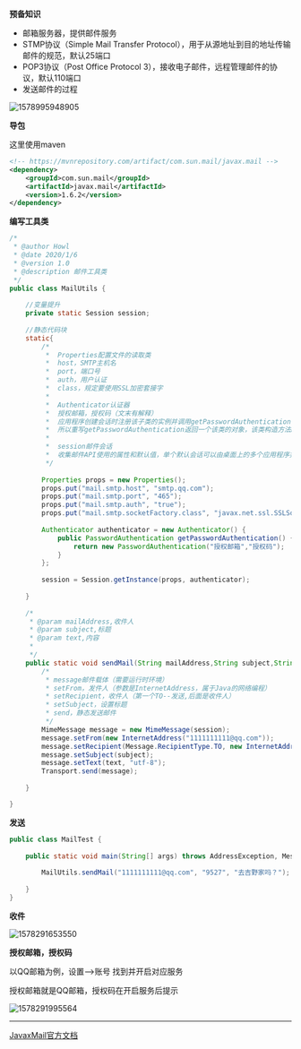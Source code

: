 **预备知识**

* 邮箱服务器，提供邮件服务
* STMP协议（Simple Mail Transfer Protocol），用于从源地址到目的地址传输邮件的规范，默认25端口
* POP3协议（Post Office Protocol 3），接收电子邮件，远程管理邮件的协议，默认110端口
* 发送邮件的过程

![1578995948905](C:\Users\Howl\AppData\Roaming\Typora\typora-user-images\1578995948905.png)





















**导包**

这里使用maven

```xml
<!-- https://mvnrepository.com/artifact/com.sun.mail/javax.mail -->
<dependency>
    <groupId>com.sun.mail</groupId>
    <artifactId>javax.mail</artifactId>
    <version>1.6.2</version>
</dependency>
```





**编写工具类**

```java
/*
 * @author Howl
 * @date 2020/1/6
 * @version 1.0
 * @description 邮件工具类
 */
public class MailUtils {
	
	//变量提升
	private static Session session;
	
	//静态代码块
	static{
		/*
		 *  Properties配置文件的读取类
		 *  host，SMTP主机名
		 *  port，端口号
		 *  auth，用户认证
		 *  class，规定要使用SSL加密套接字
		 *  
		 *  Authenticator认证器
		 *  授权邮箱，授权码（文末有解释）
		 *  应用程序创建会话时注册该子类的实例并调用getPasswordAuthentication，返回一个PasswordAuthentication
		 *  所以重写getPasswordAuthentication返回一个该类的对象，该类构造方法PasswordAuthentication(String userName, char[] password)
		 *  
		 *  session邮件会话
		 *  收集邮件API使用的属性和默认值，单个默认会话可以由桌面上的多个应用程序共享，也可以创建未共享的会话
		 */
		
		Properties props = new Properties();
		props.put("mail.smtp.host", "smtp.qq.com"); 
		props.put("mail.smtp.port", "465"); 		
		props.put("mail.smtp.auth", "true"); 		
		props.put("mail.smtp.socketFactory.class", "javax.net.ssl.SSLSocketFactory");
		
		Authenticator authenticator = new Authenticator() {
            public PasswordAuthentication getPasswordAuthentication() {
                return new PasswordAuthentication("授权邮箱","授权码");
            }
        };
        
        session = Session.getInstance(props, authenticator);
        
	}
	
	/*
	 * @param mailAddress,收件人
	 * @param subject,标题
	 * @param text,内容
	 * 
	 */
	public static void sendMail(String mailAddress,String subject,String text) throws AddressException, MessagingException{
		/*
		 * message邮件载体（需要运行时环境）
		 * setFrom，发件人（参数是InternetAddress，属于Java的网络编程）
		 * setRecipient，收件人（第一个TO--发送,后面是收件人）
		 * setSubject，设置标题
		 * send，静态发送邮件
		 */
		MimeMessage message = new MimeMessage(session);
        message.setFrom(new InternetAddress("1111111111@qq.com"));
        message.setRecipient(Message.RecipientType.TO, new InternetAddress(mailAddress));
        message.setSubject(subject);
        message.setText(text, "utf-8");
        Transport.send(message);
		
	}

}
```





**发送**

```java
public class MailTest {
	
	public static void main(String[] args) throws AddressException, MessagingException {
		
		MailUtils.sendMail("1111111111@qq.com", "9527", "去吉野家吗？");
		
	}
}
```





**收件**

![1578291653550](C:\Users\Howl\AppData\Roaming\Typora\typora-user-images\1578291653550.png)



**授权邮箱，授权码**

以QQ邮箱为例，设置-->账号 找到并开启对应服务

授权邮箱就是QQ邮箱，授权码在开启服务后提示

![1578291995564](C:\Users\Howl\AppData\Roaming\Typora\typora-user-images\1578291995564.png)









****



[JavaxMail官方文档](<https://docs.oracle.com/javaee/6/api/javax/mail/package-frame.html>)